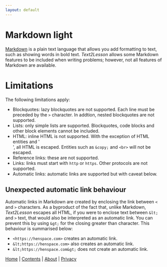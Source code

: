 ```yaml
---
layout: default
---
```


# Markdown light

[Markdown](https://daringfireball.net/projects/markdown/) is a plain text
language that allows you add formatting to text, such as showing words in bold
text. _Text2Lesson_ allows some Markdown features to be included when writing
problems; however, not all features of Markdown are available.

# Limitations

The following limitations apply:

- Blockquotes: lazy blockquotes are not supported. Each line must be preceded by
  the `>` character. In addtion, nested blockquotes are not supported.
- Lists: only simple lists are supported. Blockquotes, code blocks and other
  block elements cannot be included.
- HTML: inline HTML is not supported. With the exception of HTML entities and
  '<br>', all HTML is escaped. Entities such as `&copy;` and `<br>` will not be
  escaped.
- Reference links: these are not supported.
- Links: links must start with `http` or `https`. Other protocols are not supported.
- Automatic links: automatic links are supported but with caveat below.

## Unexpected automatic link behaviour

Automatic links in Markdown are created by enclosing the link between `<` and
`>` characters. As a byproduct of the fact that, unlike Markdown,
_Text2Lesson_ escapes all HTML, if you were to enclose text between `&lt;` and
`>` text, that would also be interpreted as an automatic link. You can prevent
this by using `&gt;` for the closing greater than character. This behaviour is
summarised below:

- `<https://henspace.com>` creates an automatic link.
- `&lt;https://henspace.com>` also creates an automatic link.
- `&lt;https://henspace.com&gt;` does not create an automatic link.

[Home](./index.md) | [Contents](./contents.md) | [About](./about.md) | [Privacy](./privacy.md)
